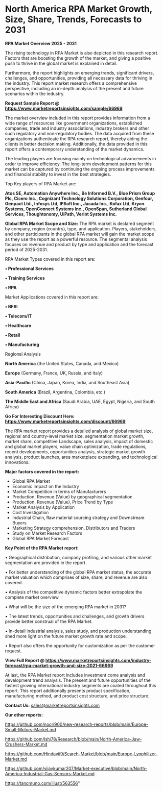 # North America RPA Market Growth, Size, Share, Trends, Forecasts to 2031

<Strong> RPA Market Overview 2025 - 2031</strong>

The rising technology in RPA Market is also depicted in this research report. Factors that are boosting the growth of the market, and giving a positive push to thrive in the global market is explained in detail.

Furthermore, the report highlights on emerging trends, significant drivers, challenges, and opportunities, providing all necessary data for thriving in the industry. This report market research offers a comprehensive perspective, including an in-depth analysis of the present and future scenarios within the industry.

<strong>Request Sample Report @ <a href=https://www.marketreportsinsights.com/sample/66969>https://www.marketreportsinsights.com/sample/66969</a></strong>

The market overview included in this report provides information from a wide range of resources like government organizations, established companies, trade and industry associations, industry brokers and other such regulatory and non-regulatory bodies. The data acquired from these organizations authenticate the RPA research report, thereby aiding the clients in better decision making. Additionally, the data provided in this report offers a contemporary understanding of the market dynamics.

The leading players are focusing mainly on technological advancements in order to improve efficiency. The long-term development patterns for this market can be captured by continuing the ongoing process improvements and financial stability to invest in the best strategies.

Top Key players of RPA Market are:

<strong>Atos SE, Automation Anywhere Inc., Be Informed B.V., Blue Prism Group Plc, Cicero Inc., Cognizant Technology Solutions Corporation, Genfour, Genpact Ltd., Infosys Ltd, IPSoft Inc., Jacada Inc., Kofax Ltd, Kryon Systems, OpenConnect Systems Inc., OpenSpan, Sutherland Global Services, Thoughtonomy, UiPath, Verint Systems Inc.</strong>

<strong><b>Global RPA Market Scope and Size:</b></strong>
The RPA market is declared segment by company, region (country), type, and application. Players, stakeholders, and other participants in the global RPA market will gain the market scope as they use the report as a powerful resource. The segmental analysis focuses on revenue and product by type and application and the forecast period of 2025-2031.

RPA Market Types covered in this report are:

<strong>• Professional Services

• Training Services

• RPA</strong>

Market Applications covered in this report are:

<strong>• BFSI

• Telecom/IT

• Healthcare

• Retail

• Manufacturing</strong> 

Regional Analysis

<strong>North America</strong> (the United States, Canada, and Mexico)

<strong>Europe</strong> (Germany, France, UK, Russia, and Italy)

<strong>Asia-Pacific</strong> (China, Japan, Korea, India, and Southeast Asia)

<strong>South America</strong> (Brazil, Argentina, Colombia, etc.)

<strong>The Middle East and Africa</strong> (Saudi Arabia, UAE, Egypt, Nigeria, and South Africa)

<strong>Go For Interesting Discount Here: <a href=https://www.marketreportsinsights.com/discount/66969>https://www.marketreportsinsights.com/discount/66969</a></strong>

The RPA market report provides a detailed analysis of global market size, regional and country-level market size, segmentation market growth, market share, competitive Landscape, sales analysis, impact of domestic and global market players, value chain optimization, trade regulations, recent developments, opportunities analysis, strategic market growth analysis, product launches, area marketplace expanding, and technological innovations.

<strong><b>Major factors covered in the report:</b></strong>
<ul>
  <li>Global RPA Market </li>
  <li>Economic Impact on the Industry</li>
  <li>Market Competition in terms of Manufacturers</li>
  <li>Production, Revenue (Value) by geographical segmentation</li>
  <li>Production, Revenue (Value), Price Trend by Type</li>
  <li>Market Analysis by Application</li>
  <li>Cost Investigation</li>
  <li>Industrial Chain, Raw material sourcing strategy and Downstream Buyers</li>
  <li>Marketing Strategy comprehension, Distributors and Traders</li>
  <li>Study on Market Research Factors</li>
  <li>Global RPA Market Forecast</li>
</ul>

<strong><b>Key Point of the RPA Market report:</b></strong>

• Geographical distribution, company profiling, and various other market segmentation are provided in the report.

• For better understanding of the global RPA market status, the accurate market valuation which comprises of size, share, and revenue are also covered.

• Analysis of the competitive dynamic factors better extrapolate the complete market overview

• What will be the size of the emerging RPA market in 2031?

• The latest trends, opportunities and challenges, and growth drivers provide better construal of the RPA Market.

• In-detail industrial analysis, sales study, and production understanding shed more light on the future market growth rate and scope.

• Report also offers the opportunity for customization as per the customer request.

<strong><b>View Full Report @ <a href=https://www.marketreportsinsights.com/industry-forecast/rpa-market-growth-and-size-2021-66969>https://www.marketreportsinsights.com/industry-forecast/rpa-market-growth-and-size-2021-66969</a></b></strong>


At last, the RPA Market report includes investment come analysis and development trend analysis. The present and future opportunities of the fastest growing international industry segments are coated throughout this report. This report additionally presents product specification, manufacturing method, and product cost structure, and price structure.

<strong>Contact Us:</strong>
sales@marketreportsinsights.com

<strong>Our other reports:</strong>

<a href=https://github.com/noori900/new-research-reports/blob/main/Europe-Small-Motors-Market.md>https://github.com/noori900/new-research-reports/blob/main/Europe-Small-Motors-Market.md</a>

<a href=https://github.com/Ishi78/Research/blob/main/North-America-Jaw-Crushers-Market.md>https://github.com/Ishi78/Research/blob/main/North-America-Jaw-Crushers-Market.md</a>

<a href=https://github.com/Hindavii9/Search-Market/blob/main/Europe-Lyophilizer-Market.md>https://github.com/Hindavii9/Search-Market/blob/main/Europe-Lyophilizer-Market.md</a>

<a href=https://github.com/vijaykumar207/Market-executive/blob/main/North-America-Industrial-Gas-Sensors-Market.md>https://github.com/vijaykumar207/Market-executive/blob/main/North-America-Industrial-Gas-Sensors-Market.md</a>

<a href=https://tanomuno.com/illust/563556>https://tanomuno.com/illust/563556</a>"
